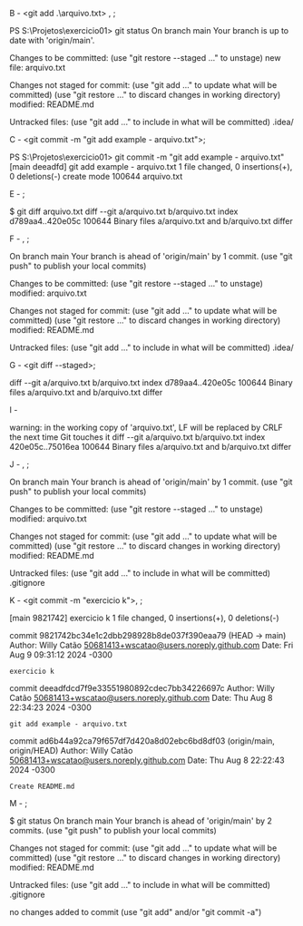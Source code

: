 B - <git add .\arquivo.txt> , <git status>; 

PS S:\Projetos\exercicio01> git status
On branch main
Your branch is up to date with 'origin/main'.

Changes to be committed:
(use "git restore --staged <file>..." to unstage)
new file:   arquivo.txt

Changes not staged for commit:
(use "git add <file>..." to update what will be committed)
(use "git restore <file>..." to discard changes in working directory)
modified:   README.md

Untracked files:
(use "git add <file>..." to include in what will be committed)
.idea/

C - <git commit -m "git add example - arquivo.txt">;

PS S:\Projetos\exercicio01> git commit -m "git add example - arquivo.txt"
[main deeadfd] git add example - arquivo.txt
1 file changed, 0 insertions(+), 0 deletions(-)
create mode 100644 arquivo.txt


E - <git diff arquivo.txt>; 

$ git diff arquivo.txt
diff --git a/arquivo.txt b/arquivo.txt
index d789aa4..420e05c 100644
Binary files a/arquivo.txt and b/arquivo.txt differ

F - <git add arquivo.txt> , <git status>; 

On branch main
Your branch is ahead of 'origin/main' by 1 commit.
(use "git push" to publish your local commits)

Changes to be committed:
(use "git restore --staged <file>..." to unstage)
modified:   arquivo.txt

Changes not staged for commit:
(use "git add <file>..." to update what will be committed)
(use "git restore <file>..." to discard changes in working directory)
modified:   README.md

Untracked files:
(use "git add <file>..." to include in what will be committed)
.idea/

G - <git diff --staged>; 

diff --git a/arquivo.txt b/arquivo.txt
index d789aa4..420e05c 100644
Binary files a/arquivo.txt and b/arquivo.txt differ

I - <git diff arquivo.txt>

warning: in the working copy of 'arquivo.txt', LF will be replaced by CRLF the next time Git touches it
diff --git a/arquivo.txt b/arquivo.txt
index 420e05c..75016ea 100644
Binary files a/arquivo.txt and b/arquivo.txt differ

J - <git restore arquivo.txt>, <git status>;

On branch main
Your branch is ahead of 'origin/main' by 1 commit.
(use "git push" to publish your local commits)

Changes to be committed:
(use "git restore --staged <file>..." to unstage)
modified:   arquivo.txt

Changes not staged for commit:
(use "git add <file>..." to update what will be committed)
(use "git restore <file>..." to discard changes in working directory)
modified:   README.md

Untracked files:
(use "git add <file>..." to include in what will be committed)
.gitignore

K - <git commit -m "exercicio k">, <git log>;

[main 9821742] exercicio k
1 file changed, 0 insertions(+), 0 deletions(-)

commit 9821742bc34e1c2dbb298928b8de037f390eaa79 (HEAD -> main)
Author: Willy Catão <50681413+wscatao@users.noreply.github.com>
Date:   Fri Aug 9 09:31:12 2024 -0300

    exercicio k

commit deeadfdcd7f9e33551980892cdec7bb34226697c
Author: Willy Catão <50681413+wscatao@users.noreply.github.com>
Date:   Thu Aug 8 22:34:23 2024 -0300

    git add example - arquivo.txt

commit ad6b44a92ca79f657df7d420a8d02ebc6bd8df03 (origin/main, origin/HEAD)
Author: Willy Catão <50681413+wscatao@users.noreply.github.com>
Date:   Thu Aug 8 22:22:43 2024 -0300

    Create README.md

 M - <git status>;

$ git status
On branch main
Your branch is ahead of 'origin/main' by 2 commits.
(use "git push" to publish your local commits)

Changes not staged for commit:
(use "git add <file>..." to update what will be committed)
(use "git restore <file>..." to discard changes in working directory)
modified:   README.md

Untracked files:
(use "git add <file>..." to include in what will be committed)
.gitignore

no changes added to commit (use "git add" and/or "git commit -a")





